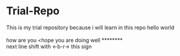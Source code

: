 # Trial-Repo
This is my trial repository because i will learn in this repo
hello world  
<br>
how are you <hope you are doing well ********
<br>
next line shift with <-b-r-> this sign
